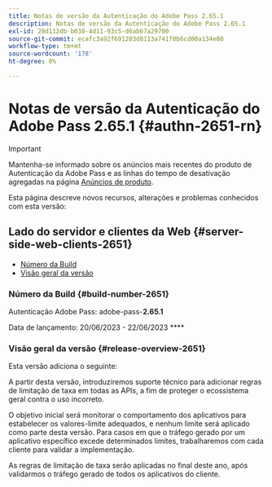 ```yaml
---
title: Notas de versão da Autenticação do Adobe Pass 2.65.1
description: Notas de versão da Autenticação do Adobe Pass 2.65.1
exl-id: 28d112db-b038-4d11-93c5-d6ab67a29700
source-git-commit: ecafc3a92f691203d8113a741f0b6cd00a134e80
workflow-type: tm+mt
source-wordcount: '178'
ht-degree: 0%

---
```


# Notas de versão da Autenticação do Adobe Pass 2.65.1 {#authn-2651-rn}

>[!IMPORTANT]
>
> Mantenha-se informado sobre os anúncios mais recentes do produto de Autenticação da Adobe Pass e as linhas do tempo de desativação agregadas na página [Anúncios de produto](/help/authentication/product-announcements.md).

Esta página descreve novos recursos, alterações e problemas conhecidos com esta versão:

## Lado do servidor e clientes da Web {#server-side-web-clients-2651}

* [Número da Build](#build-number-2651)
* [Visão geral da versão](#release-overview-2651)

### Número da Build {#build-number-2651}

Autenticação Adobe Pass: adobe-pass-**2.65.1**

Data de lançamento: 20/06/2023 - 22/06/2023 ****

### Visão geral da versão {#release-overview-2651}

Esta versão adiciona o seguinte:

A partir desta versão, introduziremos suporte técnico para adicionar regras de limitação de taxa em todas as APIs, a fim de proteger o ecossistema geral contra o uso incorreto.

O objetivo inicial será monitorar o comportamento dos aplicativos para estabelecer os valores-limite adequados, e nenhum limite será aplicado como parte desta versão. Para casos em que o tráfego gerado por um aplicativo específico excede determinados limites, trabalharemos com cada cliente para validar a implementação.

As regras de limitação de taxa serão aplicadas no final deste ano, após validarmos o tráfego gerado de todos os aplicativos do cliente.
